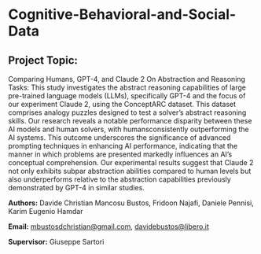 # Cognitive-Behavioral-and-Social-Data

## Project Topic:
Comparing Humans, GPT-4, and Claude 2 On Abstraction and Reasoning Tasks: This study investigates the abstract reasoning capabilities of large pre-trained language models (LLMs), specifically GPT-4 and the focus of our experiment Claude 2, using the ConceptARC dataset. This dataset comprises analogy puzzles designed to test a solver’s abstract reasoning skills. Our research reveals a notable performance disparity between these AI models and human solvers, with humansconsistently outperforming the AI systems. This outcome underscores the significance of advanced prompting techniques in enhancing AI performance, indicating that the manner in which problems are presented markedly influences an AI’s conceptual comprehension. Our experimental results suggest that Claude 2 not only exhibits subpar abstraction abilities compared to human levels but also underperforms relative to the abstraction capabilities previously demonstrated by GPT-4 in similar studies.

**Authors:** Davide Christian Mancosu Bustos, Fridoon Najafi, Daniele Pennisi, Karim Eugenio Hamdar

**Email:** mbustosdchristian@gmail.com, davidebustos@libero.it

**Supervisor:** Giuseppe Sartori
